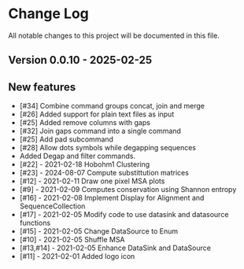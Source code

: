 # Change Log

All notable changes to this project will be documented in this file.

## Version 0.0.10 - 2025-02-25

## New features

- [#34] Combine command groups concat, join and merge
- [#26] Added support for plain text files as input
- [#25] Added remove columns with gaps
- [#32] Join gaps command into a single command
- [#25] Add pad subcommand
- [#28] Allow dots symbols while degapping sequences
- Added Degap and filter commands.
- [#22] - 2021-02-18 Hobohm1 Clustering
- [#23] - 2024-08-07 Compute substittution matrices
- [#12] - 2021-02-11 Draw one pixel MSA plots
- [#9] - 2021-02-09 Computes conservation using Shannon entropy
- [#16] - 2021-02-08 Implement Display for Alignment and SequenceCollection
- [#17] - 2021-02-05 Modify code to use datasink and datasource functions
- [#15] - 2021-02-05 Change DataSource to Enum
- [#10] - 2021-02-05 Shuffle MSA
- [#13,#14] - 2021-02-05 Enhance DataSink and DataSource
- [#11] - 2021-02-01 Added logo icon
